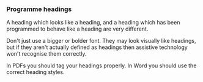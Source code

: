 ### Programme headings
A heading which looks like a heading, and a heading which has been programmed to behave like a heading are very different.

Don't just use a bigger or bolder font. They may look visually like headings, but if they aren't actually defined as headings then assistive technology won't recognise them correctly.

In PDFs you should tag your headings properly. In Word you should use the correct heading styles.
